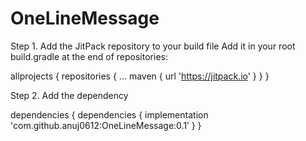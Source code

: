 # OneLineMessage

Step 1. Add the JitPack repository to your build file
Add it in your root build.gradle at the end of repositories:

allprojects {
		repositories {
			...
			maven { url 'https://jitpack.io' }
		}
	}


Step 2. Add the dependency

dependencies {
		dependencies {
	        implementation 'com.github.anuj0612:OneLineMessage:0.1’
	}
}